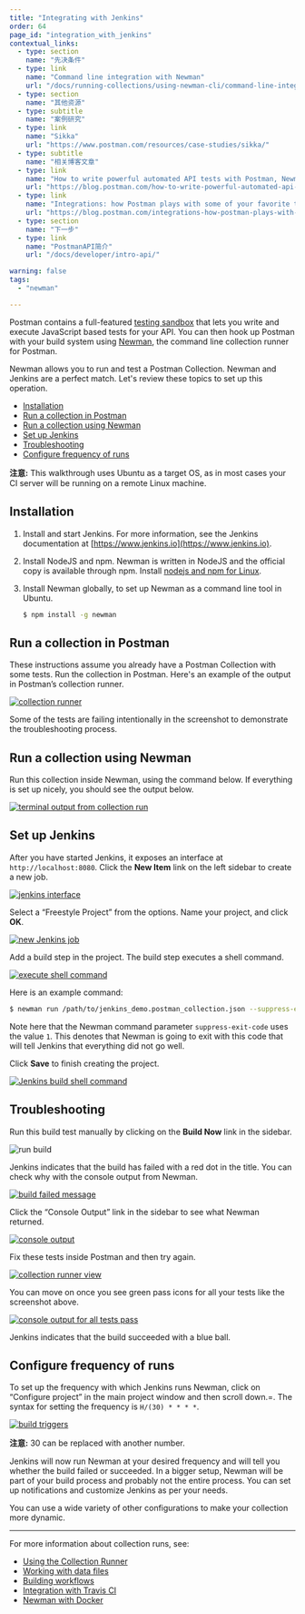 ```yaml
---
title: "Integrating with Jenkins"
order: 64
page_id: "integration_with_jenkins"
contextual_links:
  - type: section
    name: "先决条件"
  - type: link
    name: "Command line integration with Newman"
    url: "/docs/running-collections/using-newman-cli/command-line-integration-with-newman/"
  - type: section
    name: "其他资源"
  - type: subtitle
    name: "案例研究"
  - type: link
    name: "Sikka"
    url: "https://www.postman.com/resources/case-studies/sikka/"
  - type: subtitle
    name: "相关博客文章"
  - type: link
    name: "How to write powerful automated API tests with Postman, Newman and Jenkins"
    url: "https://blog.postman.com/how-to-write-powerful-automated-api-tests-with-postman-newman-and-jenkins/"
  - type: link
    name: "Integrations: how Postman plays with some of your favorite tools"
    url: "https://blog.postman.com/integrations-how-postman-plays-with-some-of-your-favorite-tools/"
  - type: section
    name: "下一步"
  - type: link
    name: "PostmanAPI简介"
    url: "/docs/developer/intro-api/"

warning: false
tags:
  - "newman"

---
```


Postman contains a full-featured [testing sandbox](/docs/writing-scripts/script-references/postman-sandbox-api-reference/) that lets you write and execute JavaScript based tests for your API. You can then hook up Postman with your build system using [Newman](/docs/running-collections/using-newman-cli/command-line-integration-with-newman/), the command line collection runner for Postman.

Newman allows you to run and test a Postman Collection. Newman and Jenkins are a perfect match. Let's review these topics to set up this operation.

* [Installation](#installation)
* [Run a collection in Postman](#run-a-collection-in-postman)
* [Run a collection using Newman](#run-a-collection-using-newman)
* [Set up Jenkins](#set-up-jenkins)
* [Troubleshooting](#troubleshooting)
* [Configure frequency of runs](#configure-frequency-of-runs)

**注意:** This walkthrough uses Ubuntu as a target OS, as in most cases your CI server will be running on a remote Linux machine.

## Installation

1. Install and start Jenkins. For more information, see the Jenkins documentation at [https://www.jenkins.io](https://www.jenkins.io).

1. Install NodeJS and npm. Newman is written in NodeJS and the official copy is available through npm. Install [nodejs and npm for Linux](https://docs.npmjs.com/downloading-and-installing-node-js-and-npm).

1. Install Newman globally, to set up Newman as a command line tool in Ubuntu.

    ```bash
    $ npm install -g newman
    ```

## Run a collection in Postman

These instructions assume you already have a Postman Collection with some tests. Run the collection in Postman. Here's an example of the output in Postman’s collection runner.

[![collection runner](https://assets.postman.com/postman-docs/integrating_with_jenkins_1.png)](https://assets.postman.com/postman-docs/integrating_with_jenkins_1.png)

Some of the tests are failing intentionally in the screenshot to demonstrate the troubleshooting process.

## Run a collection using Newman

Run this collection inside Newman, using the command below. If everything is set up nicely, you should see the output below.

[![terminal output from collection run](https://assets.postman.com/postman-docs/integrating_with_jenkins_2.png)](https://assets.postman.com/postman-docs/integrating_with_jenkins_2.png)

## Set up Jenkins

After you have started Jenkins, it exposes an interface at `http://localhost:8080`. Click the **New Item** link on the left sidebar to create a new job.

[![jenkins interface](https://assets.postman.com/postman-docs/integrating_with_jenkins_3.jpg)](https://assets.postman.com/postman-docs/integrating_with_jenkins_3.jpg)

Select a “Freestyle Project” from the options. Name your project, and click **OK**.

[![new Jenkins job](https://assets.postman.com/postman-docs/integrating_with_jenkins_4.jpg)](https://assets.postman.com/postman-docs/integrating_with_jenkins_4.jpg)

Add a build step in the project. The build step executes a shell command.

[![execute shell command](https://assets.postman.com/postman-docs/integrating_with_jenkins_5.png)](https://assets.postman.com/postman-docs/integrating_with_jenkins_5.png)

Here is an example command:

```bash
$ newman run /path/to/jenkins_demo.postman_collection.json --suppress-exit-code 1
```

Note here that the Newman command parameter `suppress-exit-code` uses the value `1`. This denotes that Newman is going to exit with this code that will tell Jenkins that everything did not go well.

Click **Save** to finish creating the project.

[![Jenkins build shell command](https://assets.postman.com/postman-docs/integrating_with_jenkins_6.jpg)](https://assets.postman.com/postman-docs/integrating_with_jenkins_6.jpg)

## Troubleshooting

Run this build test manually by clicking on the **Build Now** link in the sidebar.

![run build](https://assets.postman.com/postman-docs/integrating_with_jenkins_build_now-2.jpg
)

Jenkins indicates that the build has failed with a red dot in the title. You can check why with the console output from Newman.

[![build failed message](https://assets.postman.com/postman-docs/integrating_with_jenkins_8.png)](https://assets.postman.com/postman-docs/integrating_with_jenkins_8.png)

Click the “Console Output” link in the sidebar to see what Newman returned.

[![console output](https://assets.postman.com/postman-docs/integrating_with_jenkins_9.png)](https://assets.postman.com/postman-docs/integrating_with_jenkins_9.png)

Fix these tests inside Postman and then try again.

[![collection runner view](https://assets.postman.com/postman-docs/integrating_with_jenkins_10.png)](https://assets.postman.com/postman-docs/integrating_with_jenkins_10.png)

You can move on once you see green pass icons for all your tests like the screenshot above.

[![console output for all tests pass](https://assets.postman.com/postman-docs/integrating_with_jenkins_11.png)](https://assets.postman.com/postman-docs/integrating_with_jenkins_11.png)

Jenkins indicates that the build succeeded with a blue ball.

## Configure frequency of runs

To set up the frequency with which Jenkins runs Newman, click on “Configure project” in the main project window and then scroll down.=. The syntax for setting the frequency is `H/(30) * * * *`.

[![build triggers](https://assets.postman.com/postman-docs/integrating_with_jenkins_12.png)](https://assets.postman.com/postman-docs/integrating_with_jenkins_12.png)

**注意:** 30 can be replaced with another number.

Jenkins will now run Newman at your desired frequency and will tell you whether the build failed or succeeded. In a bigger setup, Newman will be part of your build process and probably not the entire process. You can set up notifications and customize Jenkins as per your needs.

You can use a wide variety of other configurations to make your collection more dynamic.

---
For more information about collection runs, see:

* [Using the Collection Runner](/docs/running-collections/intro-to-collection-runs/)
* [Working with data files](/docs/running-collections/working-with-data-files/)
* [Building workflows](/docs/running-collections/building-workflows/)
* [Integration with Travis CI](/docs/running-collections/using-newman-cli/integration-with-travis/)
* [Newman with Docker](/docs/running-collections/using-newman-cli/newman-with-docker/)
